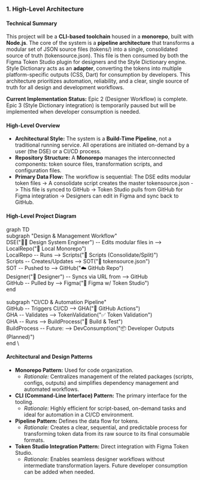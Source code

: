 ### 1. High-Level Architecture

#### Technical Summary

This project will be a **CLI-based toolchain** housed in a **monorepo**, built with **Node.js**. The core of the system is a **pipeline architecture** that transforms a modular set of JSON source files (tokens/) into a single, consolidated source of truth (tokensource.json). This file is then consumed by both the Figma Token Studio plugin for designers and the Style Dictionary engine. Style Dictionary acts as an **adapter**, converting the tokens into multiple platform-specific outputs (CSS, Dart) for consumption by developers. This architecture prioritizes automation, reliability, and a clear, single source of truth for all design and development workflows.

**Current Implementation Status:** Epic 2 (Designer Workflow) is complete. Epic 3 (Style Dictionary integration) is temporarily paused but will be implemented when developer consumption is needed.

#### High-Level Overview

- **Architectural Style:** The system is a **Build-Time Pipeline**, not a traditional running service. All operations are initiated on-demand by a user (the DSE) or a CI/CD process.
- **Repository Structure:** A **Monorepo** manages the interconnected components: token source files, transformation scripts, and configuration files.
- **Primary Data Flow:** The workflow is sequential: The DSE edits modular token files -> A consolidate script creates the master tokensource.json -> This file is synced to GitHub -> Token Studio pulls from GitHub for Figma integration -> Designers can edit in Figma and sync back to GitHub.

#### High-Level Project Diagram

graph TD \
subgraph "Design & Management Workflow" \
DSE("👨‍💻 Design System Engineer") -- Edits modular files in --> LocalRepo("📂 Local Monorepo") \
LocalRepo -- Runs --> Scripts("🤖 Scripts (Consolidate/Split)") \
Scripts -- Creates/Updates --> SOT("📄 tokensource.json") \
SOT -- Pushed to --> GitHub("☁️ GitHub Repo") \
Designer("🎨 Designer") -- Syncs via URL from --> GitHub \
GitHub -- Pulled by --> Figma("🎨 Figma w/ Token Studio") \
end \
\
subgraph "CI/CD & Automation Pipeline" \
GitHub -- Triggers CI/CD --> GHA("🔄 GitHub Actions") \
GHA -- Validates --> TokenValidation("✅ Token Validation") \
GHA -- Runs --> BuildProcess("🔨 Build & Test") \
BuildProcess -- Future: --> DevConsumption("📦 Developer Outputs (Planned)") \
end \\

#### Architectural and Design Patterns

- **Monorepo Pattern:** Used for code organization.
  - _Rationale:_ Centralizes management of the related packages (scripts, configs, outputs) and simplifies dependency management and automated workflows.
- **CLI (Command-Line Interface) Pattern:** The primary interface for the tooling.
  - _Rationale:_ Highly efficient for script-based, on-demand tasks and ideal for automation in a CI/CD environment.
- **Pipeline Pattern:** Defines the data flow for tokens.
  - _Rationale:_ Creates a clear, sequential, and predictable process for transforming token data from its raw source to its final consumable formats.
- **Token Studio Integration Pattern:** Direct integration with Figma Token Studio.
  - _Rationale:_ Enables seamless designer workflows without intermediate transformation layers. Future developer consumption can be added when needed.
